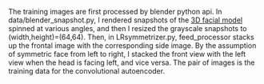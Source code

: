 The training images are first processed by blender python api. In data/blender_snapshot.py, I rendered snapshots of the [3D facial model](http://www.micc.unifi.it/masi/research/ffd/) spinned at various angles, and then I resized the grayscale snapshots to (width,height)=(64,64). Then, in LRsymmetrizer.py, feed_processor stacks up the frontal image with the corresponding side image. By the assumption of symmetric face from left to right, I stacked the front view with the left view when the head is facing left, and vice versa. The pair of images is the training data for the convolutional autoencoder.
